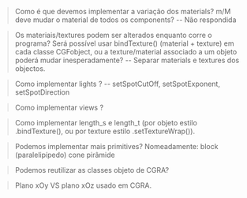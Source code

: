 > Como é que devemos implementar a variação dos materials? m/M deve mudar
o material de todos os components?
-- Não respondida

> Os materiais/textures podem ser alterados enquanto corre o programa?
Será possível usar bindTexture() (material + texture) em cada classe
CGFobject, ou a texture/material associado a um objeto poderá mudar
inesperadamente?
-- Separar materials e textures dos objectos.

> Como implementar lights <spot>?
-- setSpotCutOff, setSpotExponent, setSpotDirection

> Como implementar views <ortho>?

> Como implementar length_s e length_t (por objeto estilo .bindTexture(),
ou por texture estilo .setTextureWrap()).

> Podemos implementar mais primitives? Nomeadamente:
	block (paralelipípedo)
	cone
	pirâmide

> Podemos reutilizar as classes objeto de CGRA?

> Plano xOy VS plano xOz usado em CGRA.
